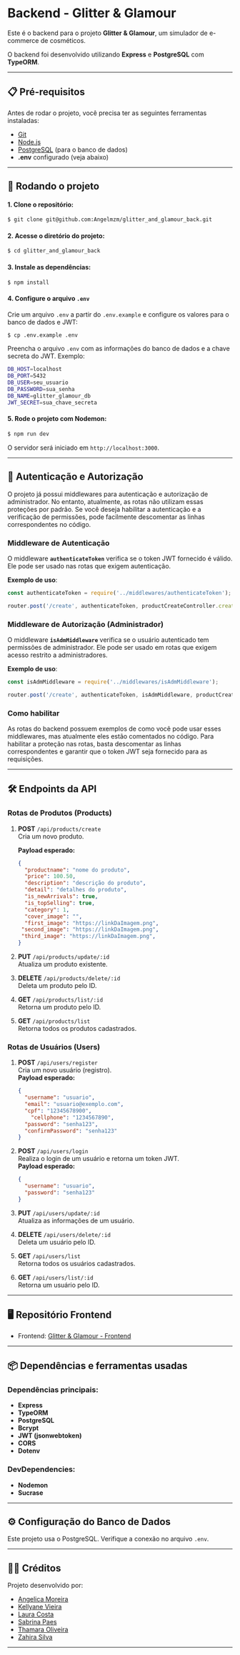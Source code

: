 
# Backend - Glitter & Glamour

Este é o backend para o projeto **Glitter & Glamour**, um simulador de e-commerce de cosméticos. 

O backend foi desenvolvido utilizando **Express** e **PostgreSQL** com **TypeORM**.

---

## 📋 Pré-requisitos

Antes de rodar o projeto, você precisa ter as seguintes ferramentas instaladas:

- [Git](https://git-scm.com/downloads)
- [Node.js](https://nodejs.org)
- [PostgreSQL](https://www.postgresql.org/) (para o banco de dados)
- **.env** configurado (veja abaixo)

---

## 🚀 Rodando o projeto

#### 1. Clone o repositório:
```bash
$ git clone git@github.com:Angelmzm/glitter_and_glamour_back.git
```

#### 2. Acesse o diretório do projeto:
```bash
$ cd glitter_and_glamour_back
```

#### 3. Instale as dependências:
```bash
$ npm install
```

#### 4. Configure o arquivo `.env`
Crie um arquivo `.env` a partir do `.env.example` e configure os valores para o banco de dados e JWT:

```bash
$ cp .env.example .env
```

Preencha o arquivo `.env` com as informações do banco de dados e a chave secreta do JWT. Exemplo:

```bash
DB_HOST=localhost
DB_PORT=5432
DB_USER=seu_usuario
DB_PASSWORD=sua_senha
DB_NAME=glitter_glamour_db
JWT_SECRET=sua_chave_secreta
```

#### 5. Rode o projeto com Nodemon:
```bash
$ npm run dev
```

O servidor será iniciado em `http://localhost:3000`.

---

## 🔐 Autenticação e Autorização

O projeto já possui middlewares para autenticação e autorização de administrador. No entanto, atualmente, as rotas não utilizam essas proteções por padrão. Se você deseja habilitar a autenticação e a verificação de permissões, pode facilmente descomentar as linhas correspondentes no código.

### Middleware de Autenticação
O middleware **`authenticateToken`** verifica se o token JWT fornecido é válido. Ele pode ser usado nas rotas que exigem autenticação.

**Exemplo de uso**:
```js
const authenticateToken = require('../middlewares/authenticateToken');

router.post('/create', authenticateToken, productCreateController.createProduct);
```

### Middleware de Autorização (Administrador)
O middleware **`isAdmMiddleware`** verifica se o usuário autenticado tem permissões de administrador. Ele pode ser usado em rotas que exigem acesso restrito a administradores.

**Exemplo de uso**:
```js
const isAdmMiddleware = require('../middlewares/isAdmMiddleware');

router.post('/create', authenticateToken, isAdmMiddleware, productCreateController.createProduct);
```

### Como habilitar
As rotas do backend possuem exemplos de como você pode usar esses middlewares, mas atualmente eles estão comentados no código. Para habilitar a proteção nas rotas, basta descomentar as linhas correspondentes e garantir que o token JWT seja fornecido para as requisições.

---

## 🛠️ Endpoints da API

### **Rotas de Produtos (Products)**

1. **POST** `/api/products/create`  
   Cria um novo produto.  

   **Payload esperado:**  
   ```json
   {
     "productname": "nome do produto",
     "price": 100.50,
     "description": "descrição do produto",
     "detail": "detalhes do produto",
     "is_newArrivals": true,
     "is_topSelling": true,
     "category": 1,
     "cover_image": "",
     "first_image": "https://linkDaImagem.png",
    "second_image": "https://linkDaImagem.png",
    "third_image": "https://linkDaImagem.png",
   }
   ```

2. **PUT** `/api/products/update/:id`  
   Atualiza um produto existente.  

3. **DELETE** `/api/products/delete/:id`  
   Deleta um produto pelo ID.  

4. **GET** `/api/products/list/:id`  
   Retorna um produto pelo ID.

5. **GET** `/api/products/list`  
   Retorna todos os produtos cadastrados.

### **Rotas de Usuários (Users)**

1. **POST** `/api/users/register`  
   Cria um novo usuário (registro).  
   **Payload esperado:**  
   ```json
   {
     "username": "usuario",
     "email": "usuario@exemplo.com",
     "cpf": "12345678900",
	   "cellphone": "1234567890",
     "password": "senha123",
     "confirmPassword": "senha123"
   }
   ```

2. **POST** `/api/users/login`  
   Realiza o login de um usuário e retorna um token JWT.  
   **Payload esperado:**  
   ```json
   {
     "username": "usuario",
     "password": "senha123"
   }
   ```

3. **PUT** `/api/users/update/:id`  
   Atualiza as informações de um usuário.  

4. **DELETE** `/api/users/delete/:id`  
   Deleta um usuário pelo ID.  

5. **GET** `/api/users/list`  
   Retorna todos os usuários cadastrados.

6. **GET** `/api/users/list/:id`  
   Retorna um usuário pelo ID.

---

## 🖥️ Repositório Frontend

- Frontend: [Glitter & Glamour - Frontend](https://github.com/Angelmzm/glitter_and_glamour_front)

---

## 📦 Dependências e ferramentas usadas

### Dependências principais:  
- **Express**  
- **TypeORM**  
- **PostgreSQL**  
- **Bcrypt**  
- **JWT (jsonwebtoken)**  
- **CORS**  
- **Dotenv**

### DevDependencies:  
- **Nodemon**  
- **Sucrase**

---

## ⚙️ Configuração do Banco de Dados

Este projeto usa o PostgreSQL. Verifique a conexão no arquivo `.env`.

---

## 👩‍💻 Créditos

Projeto desenvolvido por:  
- [Angelica Moreira](https://github.com/Angelmzm)  
- [Kellyane Vieira](https://github.com/Kelly019)  
- [Laura Costa](https://github.com/karnsteinn)  
- [Sabrina Paes](https://github.com/biin4)  
- [Thamara Oliveira](https://github.com/thamara0)  
- [Zahira Silva](https://github.com/ZahiraS2-zz)

---


